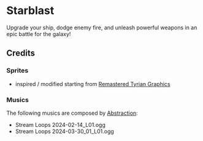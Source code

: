 # Starblast
Upgrade your ship, dodge enemy fire, and unleash powerful weapons in an epic battle for the galaxy!




## Credits

### Sprites
- inspired / modified starting from [Remastered Tyrian Graphics](https://lostgarden.com/2007/04/05/free-game-graphics-tyrian-ships-and-tiles/)

### Musics

The following musics are composed by [Abstraction](https://tallbeard.itch.io/music-loop-bundle):
- Stream Loops 2024-02-14_L01.ogg
- Stream Loops 2024-03-30_01_L01.ogg
